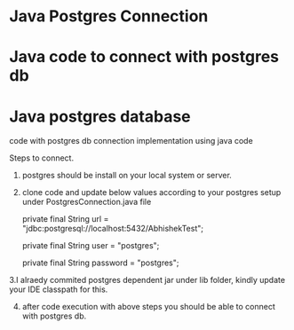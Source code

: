 # Java Postgres Connection
# Java code to connect with postgres db
# Java postgres database
code with postgres db connection implementation using java code

Steps to connect.

1. postgres should be install on your local system or server.

2. clone code and update below values according to your postgres setup under PostgresConnection.java file

    private final String url = "jdbc:postgresql://localhost:5432/AbhishekTest";
    
    private final String user = "postgres";
    
    private final String password = "postgres";
    
3.I alraedy commited postgres dependent jar under lib folder, kindly update your IDE classpath for this.

4. after code execution with above steps you should be able to connect with postgres db.
    
